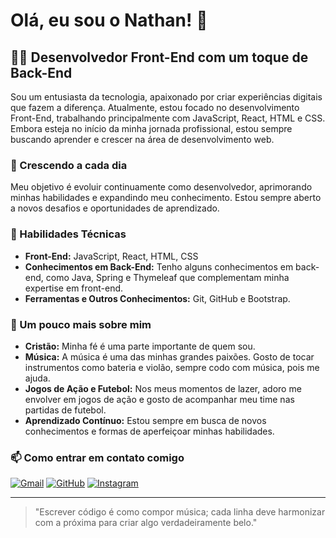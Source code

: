 # Olá, eu sou o Nathan! 👋

## 👨‍💻 Desenvolvedor Front-End com um toque de Back-End

Sou um entusiasta da tecnologia, apaixonado por criar experiências digitais que fazem a diferença. Atualmente, estou focado no desenvolvimento Front-End, trabalhando principalmente com JavaScript, React, HTML e CSS. Embora esteja no início da minha jornada profissional, estou sempre buscando aprender e crescer na área de desenvolvimento web.

### 🌱 Crescendo a cada dia

Meu objetivo é evoluir continuamente como desenvolvedor, aprimorando minhas habilidades e expandindo meu conhecimento. Estou sempre aberto a novos desafios e oportunidades de aprendizado.

### 💼 Habilidades Técnicas

- **Front-End:** JavaScript, React, HTML, CSS
- **Conhecimentos em Back-End:** Tenho alguns conhecimentos em back-end, como Java, Spring e Thymeleaf que complementam minha expertise em front-end.
- **Ferramentas e Outros Conhecimentos:** Git, GitHub e Bootstrap.

### 🎵 Um pouco mais sobre mim

- **Cristão:** Minha fé é uma parte importante de quem sou.
- **Música:** A música é uma das minhas grandes paixões. Gosto de tocar instrumentos como bateria e violão, sempre codo com música, pois me ajuda.
- **Jogos de Ação e Futebol:** Nos meus momentos de lazer, adoro me envolver em jogos de ação e gosto de acompanhar meu time nas partidas de futebol.
- **Aprendizado Contínuo:** Estou sempre em busca de novos conhecimentos e formas de aperfeiçoar minhas habilidades.

### 📫 Como entrar em contato comigo

[![Gmail](https://img.shields.io/badge/Gmail-D14836?style=for-the-badge&logo=gmail&logoColor=white)](www.youtube.com)
[![GitHub](	https://img.shields.io/badge/GitHub-100000?style=for-the-badge&logo=github&logoColor=white)](	https://img.shields.io/badge/GitHub-100000?style=for-the-badge&logo=github&logoColor=white)
[![Instagram](https://img.shields.io/badge/Instagram-E4405F?style=for-the-badge&logo=instagram&logoColor=white)](https://www.instagram.com/nathan_viana07/)

---

> "Escrever código é como compor música; cada linha deve harmonizar com a próxima para criar algo verdadeiramente belo."

